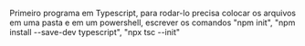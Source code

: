 Primeiro programa em Typescript, para rodar-lo precisa colocar os arquivos em uma pasta e em um powershell, escrever os comandos "npm init", 
"npm install --save-dev typescript", "npx tsc --init"
